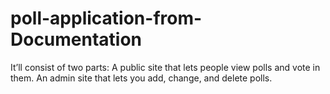# poll-application-from-Documentation
It’ll consist of two parts:  A public site that lets people view polls and vote in them. An admin site that lets you add, change, and delete polls.
